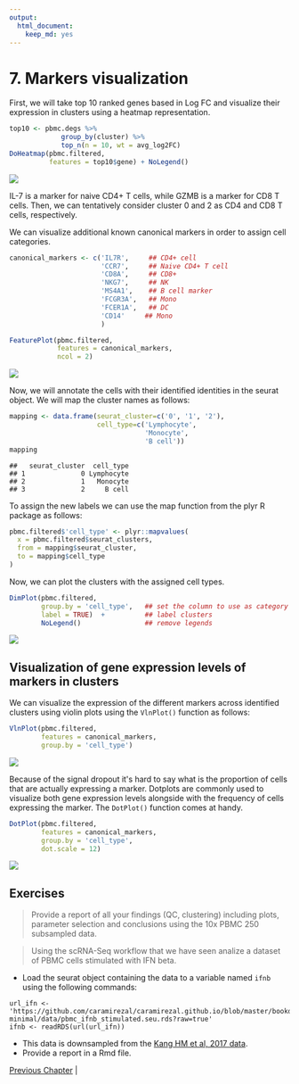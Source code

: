 ```yaml
---
output:
  html_document:
    keep_md: yes
---
```






# 7. Markers visualization


First, we will take top 10 ranked genes based in Log FC and visualize their
expression in clusters using a heatmap representation.



```r
top10 <- pbmc.degs %>% 
             group_by(cluster) %>% 
             top_n(n = 10, wt = avg_log2FC)
DoHeatmap(pbmc.filtered, 
          features = top10$gene) + NoLegend()
```

<img src="07-Profiling_cells_files/figure-html/heatmap-1.png" style="display: block; margin: auto;" />

IL-7 is a marker for naive CD4+ T cells, while GZMB is a marker for CD8 T cells.
Then, we can tentatively consider cluster 0 and 2 as CD4 and CD8 T cells,
respectively. 

We can visualize additional known canonical markers in order to assign cell
categories. 


```r
canonical_markers <- c('IL7R',     ## CD4+ cell
                       'CCR7',     ## Naive CD4+ T cell
                       'CD8A',     ## CD8+
                       'NKG7',     ## NK
                       'MS4A1',    ## B cell marker
                       'FCGR3A',   ## Mono
                       'FCER1A',   ## DC
                       'CD14'     ## Mono
                       )

FeaturePlot(pbmc.filtered, 
            features = canonical_markers,
            ncol = 2)
```

<img src="07-Profiling_cells_files/figure-html/umap_markers_vis-1.png" style="display: block; margin: auto;" />

Now, we will annotate the cells with their identified identities in the seurat 
object. We will map the cluster names as follows:



```r
mapping <- data.frame(seurat_cluster=c('0', '1', '2'),
                      cell_type=c('Lymphocyte', 
                                  'Monocyte', 
                                  'B cell'))
mapping
```

```
##   seurat_cluster  cell_type
## 1              0 Lymphocyte
## 2              1   Monocyte
## 3              2     B cell
```

To assign the new labels we can use the map function from the plyr R package
as follows:



```r
pbmc.filtered$'cell_type' <- plyr::mapvalues(
  x = pbmc.filtered$seurat_clusters,
  from = mapping$seurat_cluster,
  to = mapping$cell_type
)
```


Now, we can plot the clusters with the assigned cell types.



```r
DimPlot(pbmc.filtered, 
        group.by = 'cell_type',   ## set the column to use as category
        label = TRUE)  +          ## label clusters
        NoLegend()                ## remove legends
```

<img src="07-Profiling_cells_files/figure-html/cell_types-1.png" style="display: block; margin: auto;" />


## Visualization of gene expression levels of markers in clusters

We can visualize the expression of the different markers across identified clusters
using violin plots using the `VlnPlot()` function as follows:


```r
VlnPlot(pbmc.filtered, 
        features = canonical_markers,
        group.by = 'cell_type')
```

<img src="07-Profiling_cells_files/figure-html/unnamed-chunk-1-1.png" style="display: block; margin: auto;" />


Because of the signal dropout it's hard to say what is the proportion of cells that are actually
expressing a marker. Dotplots are commonly used to visualize both gene expression levels alongside 
with the frequency of cells expressing the marker. The `DotPlot()` function comes at handy.



```r
DotPlot(pbmc.filtered, 
        features = canonical_markers, 
        group.by = 'cell_type', 
        dot.scale = 12)
```

<img src="07-Profiling_cells_files/figure-html/unnamed-chunk-2-1.png" style="display: block; margin: auto;" />


## Exercises

> Provide a report of all your findings (QC, clustering) including plots, parameter selection
and conclusions using the 10x PBMC 250 subsampled data.

> Using the scRNA-Seq workflow that we have seen analize a dataset of PBMC cells stimulated
with IFN beta. 

* Load the seurat object containing the data to a variable named `ifnb` using the following commands:

```
url_ifn <- 'https://github.com/caramirezal/caramirezal.github.io/blob/master/bookdown-minimal/data/pbmc_ifnb_stimulated.seu.rds?raw=true'
ifnb <- readRDS(url(url_ifn))
```

* This data is downsampled from the [Kang HM et al, 2017 data](https://www.nature.com/articles/nbt.4042).
* Provide a report in a Rmd file.   


[Previous Chapter](./06.md) | 

